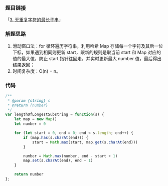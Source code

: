 ### 题目链接

「[3. 无重复字符的最长子串](https://leetcode.cn/problems/longest-substring-without-repeating-characters/)」

### 解题思路

1. 滑动窗口法：for 循环遍历字符串，利用哈希 Map 存储每一个字符及其后一位下标，如果遇到相同则更新 start，跟新的规则是取当前 start 和 Map 对应的值的最大值，防止 start 指针往回走，并实时更新最大 number 值，最后得出结果返回；
2. 时间复杂度：O(n) = n。

### 代码

```js
/**
 * @param {string} s
 * @return {number}
 */
var lengthOfLongestSubstring = function(s) {
	let map = new Map()
	let number = 0

	for (let start = 0, end = 0; end < s.length; end++) {
		if (map.has(s.charAt(end))) {
			start = Math.max(start, map.get(s.charAt(end)))
		}

		number = Math.max(number, end - start + 1)
		map.set(s.charAt(end), end + 1)
	}

	return number
};
```

